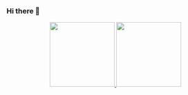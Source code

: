 ### Hi there 👋
<div align="center">
  <a href="https://github.com/ojoaogabrielleal">
  <img height="150em" src="https://github-readme-stats.vercel.app/api?username=ojoaogabrielleal&show_icons=true&theme=dracula&include_all_commits=true&count_private=true"/>
  <img height="150em" src="https://github-readme-stats.vercel.app/api/top-langs/?username=ojoaogabrielleal&layout=compact&langs_count=7&theme=dracula"/>
</div>
